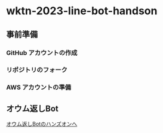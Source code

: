 # wktn-2023-line-bot-handson

## 事前準備

### GitHub アカウントの作成

### リポジトリのフォーク

### AWS アカウントの準備

## オウム返しBot

[オウム返しBotのハンズオンへ](./01_parroting-bot/README.md)

